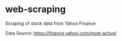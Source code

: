 # web-scraping

Scraping of stock data from Yahoo Finance

Data Source: https://finance.yahoo.com/most-active/